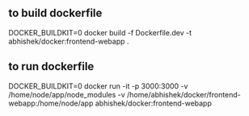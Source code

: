 ## to build dockerfile

DOCKER_BUILDKIT=0 docker build -f Dockerfile.dev -t abhishek/docker:frontend-webapp .

## to run dockerfile

DOCKER_BUILDKIT=0 docker run -it -p 3000:3000 -v /home/node/app/node_modules -v /home/abhishek/docker/frontend-webapp:/home/node/app abhishek/docker:frontend-webapp
